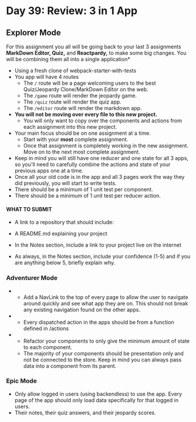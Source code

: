 # Day 39: Review: 3 in 1 App

## Explorer Mode

For this assignment you all will be going back to your last 3 assignments **MarkDown Editor, Quiz,** and **Reactpardy,** to make some big changes. You will be combining them all into a single application*

* Using a fresh clone of webpack-starter-with-tests
* You app will have 4 routes
  * The `/` route will be a page welcoming users to the best Quiz/Jeopardy Clone/MarkDown Editor on the web.
  * The `/game` route will render the jeopardy game.
  * The `/quiz` route will render the quiz app.
  * The `/editor` route will render the markdown app.
* **You will not be moving over every file to this new project.**
  * You will only want to copy over the components and actions from each assignment into this new project.
* Your main focus should be on one assignment at a time.
  * Start with your **most** complete assignment.
  * Once that assignment is completely working in the new assignment. Move on to the next most complete assignment.
* Keep in mind you will still have one reducer and one state for all 3 apps, so you'll need to carefully combine the actions and state of your previous apps one at a time.
* Once all your old code is in the app and all 3 pages work the way they did previously, you will start to write tests.
* There should be a minimum of 1 unit test per component.
* There should be a minimum of 1 unit test per reducer action.

#### WHAT TO SUBMIT
* A link to a repository that should include:
* A README.md explaining your project

* In the Notes section, include a link to your project live on the internet
* As always, in the Notes section, include your confidence (1-5) and if you are anything below 5, briefly explain why.

### Adventurer Mode

* - Add a NavLink to the top of every page to allow the user to navigate around quickly and see what app they are on.
This should not break any existing navigation found on the other apps.
* - Every dispatched action in the apps should be from a function defined in /actions
* - Refactor your components to only give the minimum amount of state to each component.
  * The majority of your components should be presentation only and not be connected to the store. Keep in mind you can always pass data into a component from its parent.

### Epic Mode

* Only allow logged in users (using backendless) to use the app. Every page of the app should only load data specifically for that logged in users.
* Their notes, their quiz answers, and their jeopardy scores.
